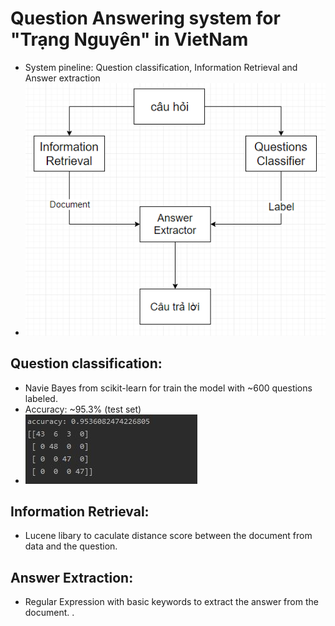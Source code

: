 # Question Answering system for "Trạng Nguyên" in VietNam
  * System pineline: Question classification, Information Retrieval and Answer extraction
* ![pineline](image/pineline.png)
## Question classification:
  * Navie Bayes from scikit-learn for train the model with ~600 questions labeled.
  * Accuracy: ~95.3% (test set)
* ![confusion_matrix](image/confusion_matrix.jpg)
## Information Retrieval:
  * Lucene libary to caculate distance score between the document from data and the question.  
## Answer Extraction:
  * Regular Expression with basic keywords to extract the answer from the document.    .
